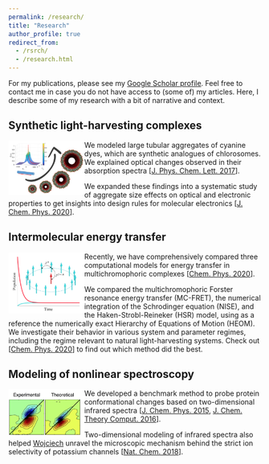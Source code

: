 ```yaml
---
permalink: /research/
title: "Research"
author_profile: true
redirect_from: 
  - /rsrch/
  - /research.html
---
```


For my publications, please see my [Google Scholar profile](https://scholar.google.com/citations?user=y-6o3X0AAAAJ). 
Feel free to contact me in case you do not have access to (some of) my articles. 
Here, I describe some of my research with a bit of narrative and context.


## Synthetic light-harvesting complexes

<div style="width:100%;">
    <div style="float:left;width:30%;"><img src="../images/research_delocalization.png" /></div>
    <div style="float:none;"> We modeled large tubular aggregates of cyanine dyes, which are synthetic analogues of chlorosomes. We explained optical changes observed in their absorption spectra [<a href="https://pubs.acs.org/doi/abs/10.1021/acs.jpclett.7b00967">J. Phys. Chem. Lett. 2017</a>]. 

We expanded these findings into a systematic study of aggregate size effects on optical and electronic properties to get insights into design rules for molecular electronics [<a href="https://aip.scitation.org/doi/10.1063/5.0008688">J. Chem. Phys. 2020</a>]. </div>
</div>


## Intermolecular energy transfer

<div style="width:100%;">
    <div style="float:left;width:30%;"><img src="../images/research_exciton_dynamics.png" /></div>
    <div style="float:none;"> Recently, we have comprehensively compared three computational models for energy transfer in multichromophoric complexes [<a href="https://www.sciencedirect.com/science/article/pii/S0301010419305968">Chem. Phys. 2020</a>]. 

We compared the multichromophoric Forster resonance energy transfer (MC-FRET), 
the numerical integration of the Schrodinger equation (NISE), and the Haken-Strobl-Reineker (HSR) model, 
using as a reference the numerically exact Hierarchy of Equations of Motion (HEOM). 
We investigate their behavior in various system and parameter regimes, including the regime relevant to natural light-harvesting systems. 
Check out [<a href="https://www.sciencedirect.com/science/article/pii/S0301010419305968">Chem. Phys. 2020</a>] to find out which method did the best. </div>
</div>


## Modeling of nonlinear spectroscopy

<div style="width:100%;">
    <div style="float:left;width:30%;"><img src="../images/modeling_2DIR_spectra.png" /></div>
    <div style="float:none;"> We developed a benchmark method to probe protein conformational changes based on two-dimensional infrared spectra [<a href="https://aip.scitation.org/doi/abs/10.1063/1.4919716">J. Chem. Phys. 2015</a>, <a href="https://pubs.acs.org/doi/abs/10.1021/acs.jctc.6b00420">J. Chem. Theory Comput. 2016</a>].

Two-dimensional modeling of infrared spectra also helped <a href="https://twitter.com/wojciechkopec3">Wojciech</a> unravel the microscopic mechanism behind the strict ion selectivity of potassium channels [<a href="https://www.nature.com/articles/s41557-018-0105-9">Nat. Chem. 2018</a>]. </div>
</div>


